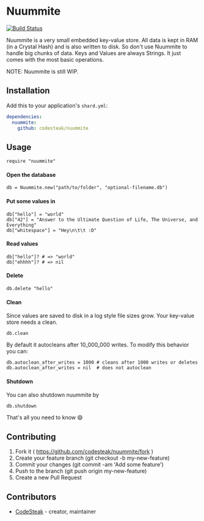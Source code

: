 # Nuummite
[![Build Status](https://travis-ci.org/CodeSteak/Nuummite.svg?branch=master)](https://travis-ci.org/CodeSteak/Nuummite)

Nuummite is a very small embedded key-value store. All data is kept
in RAM (in a Crystal Hash) and is also written to disk.
So don't use Nuummite to handle big chunks of data.
Keys and Values are always Strings.
It just comes with the most basic operations.

NOTE: Nuummite is still WIP.

## Installation


Add this to your application's `shard.yml`:

```yaml
dependencies:
  nuummite:
    github: codesteak/nuummite
```


## Usage

```crystal
require "nuummite"
```

#### Open the database
```crystal
db = Nuummite.new("path/to/folder", "optional-filename.db")
```

#### Put some values in
```crystal
db["hello"] = "world"
db["42"] = "Answer to the Ultimate Question of Life, The Universe, and Everything"
db["whitespace"] = "Hey\n\t\t :D"
```

#### Read values
```crystal
db["hello"]? # => "world"
db["ehhhh"]? # => nil
```

#### Delete
```crystal
db.delete "hello"
```

#### Clean
Since values are saved to disk in a log style file sizes grow.
Your key-value store needs a clean.
```crystal
db.clean
```
By default it autocleans after 10_000_000 writes.
To modify this behavior you can:
```crystal
db.autoclean_after_writes = 1000 # cleans after 1000 writes or deletes
db.autoclean_after_writes = nil  # does not autoclean
```

#### Shutdown
You can also shutdown nuummite by
```crystal
db.shutdown
```

That's all you need to know :smile:

## Contributing

1. Fork it ( https://github.com/codesteak/nuummite/fork )
2. Create your feature branch (git checkout -b my-new-feature)
3. Commit your changes (git commit -am 'Add some feature')
4. Push to the branch (git push origin my-new-feature)
5. Create a new Pull Request

## Contributors

- [CodeSteak](https://github.com/CodeSteak) - creator, maintainer
